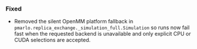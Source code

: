 ### Fixed
- Removed the silent OpenMM platform fallback in `pmarlo.replica_exchange._simulation_full.Simulation` so runs now fail fast when the requested backend is unavailable and only explicit CPU or CUDA selections are accepted.
